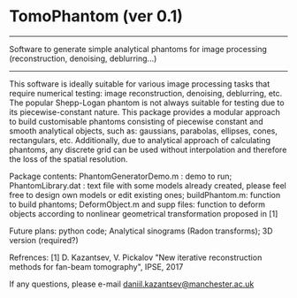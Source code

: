 # TomoPhantom (ver 0.1)
****************
Software to generate simple analytical phantoms for image processing (reconstruction, denoising, deblurring...)
****************
This software is ideally suitable for various image processing tasks that require numerical testing: image reconstruction, denoising, deblurring, etc. The popular Shepp-Logan phantom is not always suitable for testing due to its piecewise-constant nature. This package provides a modular approach to build customisable phantoms consisting of piecewise constant and smooth analytical objects, such as: gaussians,  parabolas, ellipses, cones, rectangulars, etc. Additionally, due to analytical approach of calculating phantoms, any discrete grid can be used without interpolation and therefore the loss of the spatial resolution.

Package contents: PhantomGeneratorDemo.m : demo to run; PhantomLibrary.dat : text file with some models already created, please
feel free to design own models or edit existing ones; buildPhantom.m: function to build phantoms; DeformObject.m and supp files: function to deform objects according to nonlinear geometrical transformation proposed in [1]

Future plans: python code; Analytical sinograms (Radon transforms); 3D version (required?)

Refrences:
[1] D. Kazantsev, V. Pickalov "New iterative reconstruction methods for fan-beam tomography", IPSE, 2017

If any questions, please e-mail daniil.kazantsev@manchester.ac.uk 
